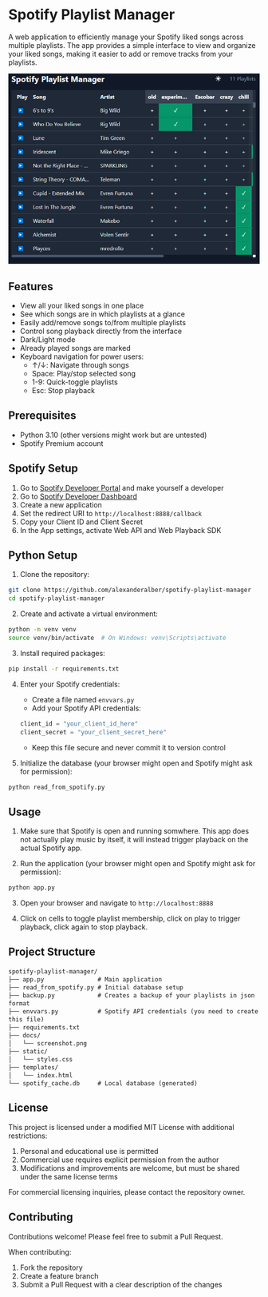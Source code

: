 # Spotify Playlist Manager

A web application to efficiently manage your Spotify liked songs across multiple playlists. The app provides a simple interface to view and organize your liked songs, making it easier to add or remove tracks from your playlists.

![Spotify Playlist Manager Screenshot](/docs/screenshot.PNG)

## Features
- View all your liked songs in one place
- See which songs are in which playlists at a glance
- Easily add/remove songs to/from multiple playlists
- Control song playback directly from the interface
- Dark/Light mode
- Already played songs are marked
- Keyboard navigation for power users:
  - ↑/↓: Navigate through songs
  - Space: Play/stop selected song
  - 1-9: Quick-toggle playlists
  - Esc: Stop playback

## Prerequisites

- Python 3.10 (other versions might work but are untested)
- Spotify Premium account 

## Spotify Setup

1. Go to [Spotify Developer Portal](https://developer.spotify.com) and make yourself a developer
2. Go to [Spotify Developer Dashboard](https://developer.spotify.com/dashboard) 
3. Create a new application
4. Set the redirect URI to `http://localhost:8888/callback`
5. Copy your Client ID and Client Secret 
6. In the App settings, activate Web API and Web Playback SDK

## Python Setup

1. Clone the repository:
```bash
git clone https://github.com/alexanderalber/spotify-playlist-manager
cd spotify-playlist-manager
```

2. Create and activate a virtual environment:
```bash
python -m venv venv
source venv/bin/activate  # On Windows: venv\Scripts\activate
```

3. Install required packages:
```bash
pip install -r requirements.txt
```

4. Enter your Spotify credentials:
   - Create a file named `envvars.py`
   - Add your Spotify API credentials:
   ```python
   client_id = "your_client_id_here"
   client_secret = "your_client_secret_here"
   ```
   - Keep this file secure and never commit it to version control

5. Initialize the database (your browser might open and Spotify might ask for permission):
```bash
python read_from_spotify.py
```

## Usage

1. Make sure that Spotify is open and running somwhere. This app does not actually play music by itself, it will instead trigger playback on the actual Spotify app. 

2. Run the application (your browser might open and Spotify might ask for permission):
```bash
python app.py
```

3. Open your browser and navigate to `http://localhost:8888`

4. Click on cells to toggle playlist membership, click on play to trigger playback, click again to stop playback. 


## Project Structure

```
spotify-playlist-manager/
├── app.py               # Main application
├── read_from_spotify.py # Initial database setup
├── backup.py            # Creates a backup of your playlists in json format 
├── envvars.py           # Spotify API credentials (you need to create this file)
├── requirements.txt    
├── docs/
│   └── screenshot.png     
├── static/
│   └── styles.css    
├── templates/
│   └── index.html     
└── spotify_cache.db     # Local database (generated)
```

## License

This project is licensed under a modified MIT License with additional restrictions:

1. Personal and educational use is permitted
2. Commercial use requires explicit permission from the author
3. Modifications and improvements are welcome, but must be shared under the same license terms

For commercial licensing inquiries, please contact the repository owner.

## Contributing

Contributions welcome! Please feel free to submit a Pull Request.

When contributing:
1. Fork the repository
2. Create a feature branch
3. Submit a Pull Request with a clear description of the changes
